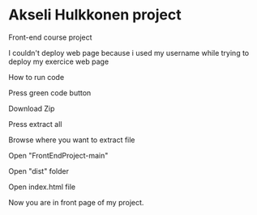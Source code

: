 # Akseli Hulkkonen project
Front-end course project

I couldn't deploy web page because i used my username while trying to deploy my exercice web page 

How to run code

Press green code button

Download Zip

Press extract all

Browse where you want to extract file

Open "FrontEndProject-main"

Open "dist" folder

Open index.html file

Now you are in front page of my project.
